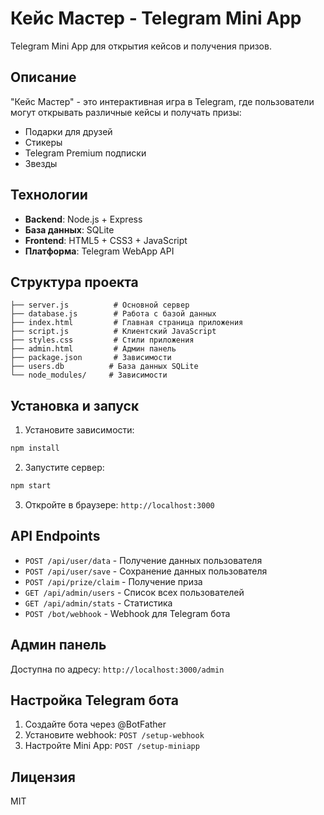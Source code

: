 # Кейс Мастер - Telegram Mini App

Telegram Mini App для открытия кейсов и получения призов.

## Описание

"Кейс Мастер" - это интерактивная игра в Telegram, где пользователи могут открывать различные кейсы и получать призы:
- Подарки для друзей
- Стикеры
- Telegram Premium подписки
- Звезды

## Технологии

- **Backend**: Node.js + Express
- **База данных**: SQLite
- **Frontend**: HTML5 + CSS3 + JavaScript
- **Платформа**: Telegram WebApp API

## Структура проекта

```
├── server.js          # Основной сервер
├── database.js        # Работа с базой данных
├── index.html         # Главная страница приложения
├── script.js          # Клиентский JavaScript
├── styles.css         # Стили приложения
├── admin.html         # Админ панель
├── package.json       # Зависимости
├── users.db          # База данных SQLite
└── node_modules/     # Зависимости
```

## Установка и запуск

1. Установите зависимости:
```bash
npm install
```

2. Запустите сервер:
```bash
npm start
```

3. Откройте в браузере: `http://localhost:3000`

## API Endpoints

- `POST /api/user/data` - Получение данных пользователя
- `POST /api/user/save` - Сохранение данных пользователя
- `POST /api/prize/claim` - Получение приза
- `GET /api/admin/users` - Список всех пользователей
- `GET /api/admin/stats` - Статистика
- `POST /bot/webhook` - Webhook для Telegram бота

## Админ панель

Доступна по адресу: `http://localhost:3000/admin`

## Настройка Telegram бота

1. Создайте бота через @BotFather
2. Установите webhook: `POST /setup-webhook`
3. Настройте Mini App: `POST /setup-miniapp`

## Лицензия

MIT